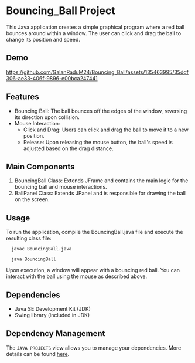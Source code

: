 # Bouncing_Ball Project
This Java application creates a simple graphical program where a red ball bounces around within a window. The user can click and drag the ball to change its position and speed.

## Demo

https://github.com/GalanRaduM24/Bouncing_Ball/assets/135463995/35ddf306-ae33-406f-9896-e00bca247441

## Features
- Bouncing Ball: The ball bounces off the edges of the window, reversing its direction upon collision.
- Mouse Interaction:
  - Click and Drag: Users can click and drag the ball to move it to a new position.
  - Release: Upon releasing the mouse button, the ball's speed is adjusted based on the drag distance.
 
## Main Components
1. BouncingBall Class: Extends JFrame and contains the main logic for the bouncing ball and mouse interactions.
2. BallPanel Class: Extends JPanel and is responsible for drawing the ball on the screen.

## Usage
To run the application, compile the BouncingBall.java file and execute the resulting class file:
```
  javac BouncingBall.java
```
```
  java BouncingBall
```
  
Upon execution, a window will appear with a bouncing red ball. You can interact with the ball using the mouse as described above.

## Dependencies
- Java SE Development Kit (JDK)
- Swing library (included in JDK)

## Dependency Management

The `JAVA PROJECTS` view allows you to manage your dependencies. More details can be found [here](https://github.com/microsoft/vscode-java-dependency#manage-dependencies).
